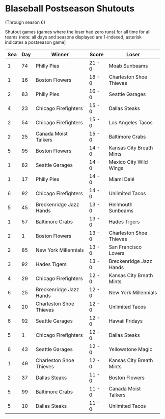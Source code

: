 # Blaseball Postseason Shutouts
(Through season 6)



Shutout games (games where the loser had zero runs) for all time for all teams (note: all days and seasons displayed are 1-indexed, asterisk indicates a postseason game)


| Sea | Day | Winner | Score | Loser | 
| ------ |------ |------ |------ |------ |
| 1 | 74 | Philly Pies | 21 - 0 | Moab Sunbeams | 
| 1 | 16 | Boston Flowers | 18 - 0 | Charleston Shoe Thieves | 
| 2 | 83 | Philly Pies | 16 - 0 | Seattle Garages | 
| 4 | 23 | Chicago Firefighters | 15 - 0 | Dallas Steaks | 
| 2 | 54 | Chicago Firefighters | 15 - 0 | Los Angeles Tacos | 
| 2 | 25 | Canada Moist Talkers | 15 - 0 | Baltimore Crabs | 
| 5 | 95 | Boston Flowers | 14 - 0 | Kansas City Breath Mints | 
| 1 | 82 | Seattle Garages | 14 - 0 | Mexico City Wild Wings | 
| 1 | 17 | Philly Pies | 14 - 0 | Miami Dalé | 
| 6 | 92 | Chicago Firefighters | 14 - 0 | Unlimited Tacos | 
| 5 | 45 | Breckenridge Jazz Hands | 13 - 0 | Hellmouth Sunbeams | 
| 1 | 57 | Baltimore Crabs | 13 - 0 | Hades Tigers | 
| 2 | 1 | Boston Flowers | 13 - 0 | Charleston Shoe Thieves | 
| 2 | 85 | New York Millennials | 13 - 0 | San Francisco Lovers | 
| 3 | 92 | Hades Tigers | 13 - 0 | Breckenridge Jazz Hands | 
| 4 | 29 | Chicago Firefighters | 12 - 0 | Kansas City Breath Mints | 
| 6 | 25 | Breckenridge Jazz Hands | 12 - 0 | New York Millennials | 
| 4 | 20 | Charleston Shoe Thieves | 12 - 0 | Unlimited Tacos | 
| 6 | 92 | Seattle Garages | 12 - 0 | Hawaii Fridays | 
| 5 | 1 | Chicago Firefighters | 12 - 0 | Dallas Steaks | 
| 6 | 43 | Seattle Garages | 12 - 0 | Yellowstone Magic | 
| 1 | 49 | Charleston Shoe Thieves | 12 - 0 | Kansas City Breath Mints | 
| 2 | 37 | Dallas Steaks | 11 - 0 | Boston Flowers | 
| 5 | 99 | Baltimore Crabs | 11 - 0 | Canada Moist Talkers | 
| 5 | 10 | Dallas Steaks | 11 - 0 | Unlimited Tacos | 



